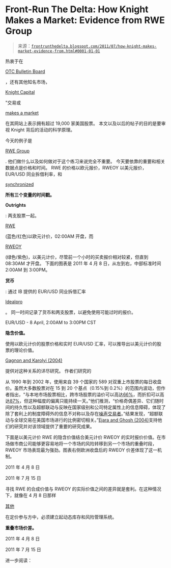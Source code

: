 <!--yml

类别: 未分类

日期: 2024-05-12 23:36:25

-->

# Front-Run The Delta: How Knight Makes a Market: Evidence from RWE Group

> 来源：[`frontrunthedelta.blogspot.com/2011/07/how-knight-makes-market-evidence-from.html#0001-01-01`](https://frontrunthedelta.blogspot.com/2011/07/how-knight-makes-market-evidence-from.html#0001-01-01)

热衷于在

[OTC Bulletin Board](http://www.otcbb.com/)

，还有其他知名市场，

[Knight Capital](http://www.knight.com/)

"交易或

[makes a market](http://www.knight.com/ourFirm/vsMVS.asp)

在其网站上表示拥有超过 19,000 家美国股票。 本文以及以后的帖子的目的是要审视 Knight 背后的活动的科学原理。

今天的例子是

[RWE Group](http://www.rwe.com/web/cms/en/10122/rwe/rwe-group/)

.  他们做什么以及如何做对于这个练习来说完全不重要。 今天要依靠的重要和相关数据点是价格和时间。 RWE 的价格以欧元报价，RWEOY 以美元报价，EUR/USD 同业拆借利率，和

[synchronized](http://www.highfrequencytraders.com/article/820/major-upgrade-fsmlabs-timekeeper-increases-time-precision-high-frequency-trading)

**所有三个变量的时间戳。**

**Outrights**

: 两支股票一起。

[RWE](http://www.interactivebrokers.co.uk/contract_info/v3.5/index.php?action=Details&site=IB&conid=14198&detlev=2&sess=1310425144)

(蓝色/红色)以欧元计价，02:00AM 开盘，而

[RWEOY](http://www.interactivebrokers.co.uk/contract_info/v3.5/index.php?action=Details&site=IB&conid=58593713&detlev=2&sess=1310425201)

(绿色/紫色)，以美元计价，尽管前一个小时的买卖报价相对较紧，但直到 08:30AM 才开盘。 下面的图表是 2011 年 4 月 8 日，从左到右，中部标准时间 2:00AM 到 3:00PM。

**货币**

: 通过 IB 提供的 EUR/USD 同业拆借汇率

[Idealpro](http://www.interactivebrokers.com/en/trading/exchanges.php?exch=ibfxpro&showcategories=&ib_entity=llc)

。 同一时间记录了货币和两支股票，以避免使用可能过时的报价。

EUR/USD - 8 April, 2:00AM to 3:00PM CST

**隐含价值。**

使用以欧元计价的股票价格和实时 EUR/USD 汇率，可以推导出以美元计价的股票的理论价值。

[Gagnon and Karolyi (2004)](http://papers.ssrn.com/sol3/papers.cfm?abstract_id=577004)

提供对这种关系的详尽研究。 作者们研究的

从 1990 年到 2002 年，使用来自 39 个国家的 589 对双重上市股票的每日收盘价。虽然大多数股票对在 15 到 20 个基点（0.15%到 0.2%）的范围内波动，但作者指出，“与本地市场股票相比，跨市场股票的溢价可以高达[66%](http://quotes.nasdaq.com/asp/SummaryQuote.asp?symbol=INFY&selected=INFY)，而折扣可以高达[87%](http://www.adrbnymellon.com/files/TN7963.pdf)，但这种幅度的偏离只能持续一天。”他们推测，“价格奇偶差异、它们随时间的持久性以及超额联动与反映在国家级别和公司特定属性上的信息障碍，体现了除了套利上的制度障碍外的信息不对称以及存在[噪声交易者](http://en.wikipedia.org/wiki/Noise_trader)。”结果发现，“超额联动与全球交易在美国市场进行的比例密切相关。”[Ejara and Ghosh (2004)](http://papers.ssrn.com/sol3/papers.cfm?abstract_id=1560482)支持他们的研究并对该领域提供了重要的研究成果。

下面是以美元计价 RWE 的隐含价值结合美元计价 RWEOY 的实时报价价值。在市场做市商公司能够更容易地将一个市场的风险转移到另一个市场的重叠时段，RWEOY 市场表现最为强劲。图表右侧欧洲收盘后的 RWEOY 价差体现了这一机制。

2011 年 4 月 8 日

2011 年 7 月 15 日

寻找 RWE 的合成价值与 RWEOY 的实际价值之间的差异就是套利。在这种情况下，就像在 4 月 8 日那样

[其他](http://frontrunthedelta.blogspot.com/2011/07/etf-futures-arbitrage-fxb-and-gbp.html)

在定价参与方中，必须建立起动态库存和风险管理系统。

**重叠市场价差。**

2011 年 4 月 8 日

2011 年 7 月 15 日

进一步阅读：
